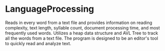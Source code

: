 # LanguageProcessing
Reads in every word from a text file and provides information on reading complexity, text length, syllable count, document processing time, and most frequently used words. Utilizes a heap data structure and AVL Tree to track all the words from a text file. The program is designed to be an editor's tool to quickly read and analyze text.
